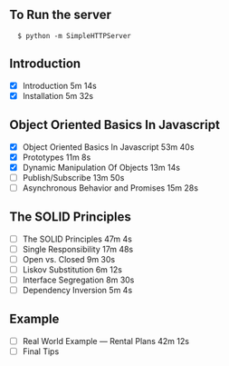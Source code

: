 ## To Run the server

```
  $ python -m SimpleHTTPServer
```

## Introduction
- [x] Introduction  5m 14s
- [x] Installation  5m 32s
 
## Object Oriented Basics In Javascript
- [x] Object Oriented Basics In Javascript  53m 40s
- [x] Prototypes  11m 8s
- [x] Dynamic Manipulation Of Objects 13m 14s
- [ ] Publish/Subscribe 13m 50s
- [ ] Asynchronous Behavior and Promises  15m 28s
 
## The SOLID Principles
- [ ] The SOLID Principles  47m 4s
- [ ] Single Responsibility 17m 48s
- [ ] Open vs. Closed 9m 30s
- [ ] Liskov Substitution 6m 12s
- [ ] Interface Segregation 8m 30s
- [ ] Dependency Inversion  5m 4s
 
## Example
- [ ] Real World Example — Rental Plans 42m 12s
- [ ] Final Tips